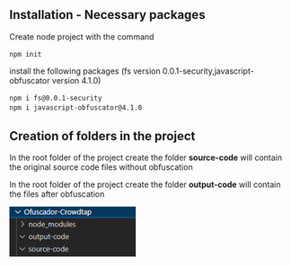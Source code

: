 # <Ofuscador-Js>


## Installation - Necessary packages

Create node project with the command

```bash
npm init
```

install the following packages (fs version 0.0.1-security,javascript-obfuscator version 4.1.0)

```bash
npm i fs@0.0.1-security
npm i javascript-obfuscator@4.1.0
```

## Creation of folders in the project

In the root folder of the project create the folder
**source-code** will contain the original source code files without obfuscation

In the root folder of the project create the folder
**output-code** will contain the files after obfuscation

![imagen de ejemplo directorio](img/directorio.png)
